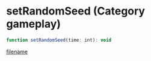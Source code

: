 # setRandomSeed (Category gameplay)

```js
function setRandomSeed(time: int): void
```

[filename](setRandomSeed_m.md ':include')